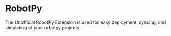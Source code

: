 # RobotPy

The Unofficial RobotPy Extension is used for easy deployment, syncing, and simulating of your robotpy projects
